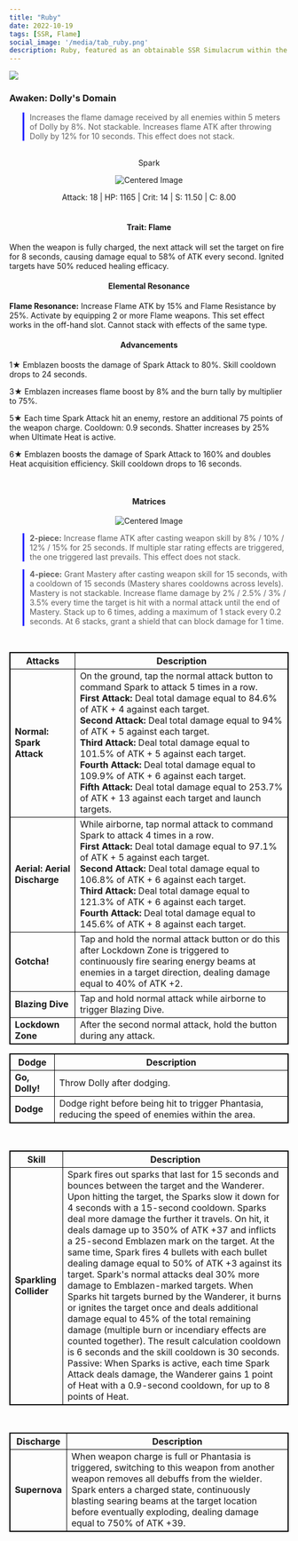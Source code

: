 ```yaml
---
title: "Ruby"
date: 2022-10-19
tags: [SSR, Flame]
social_image: '/media/tab_ruby.png'
description: Ruby, featured as an obtainable SSR Simulacrum within the simulacrum system, associated with the weapon Spark.
---
```

![](https://i.postimg.cc/J4Ycxw64/Simulacrum-Ruby-Awaken.webp)

### Awaken: Dolly's Domain
> Increases the flame damage received by all enemies within 5 meters of Dolly by 8%. Not stackable. Increases flame ATK after throwing Dolly by 12% for 10 seconds. This effect does not stack.

</br>

<center>
Spark
</center>

<p align="center">
    <img src="https://i.postimg.cc/BQ9KNSsg/Icon-Weapon-Spark.webp" alt="Centered Image">
</p>


<center>
Attack: 18 | HP: 1165 | Crit: 14 | S: 11.50 | C: 8.00
</center>

</br>


<h4 style="text-align: center;"> Trait: Flame </h4>

When the weapon is fully charged, the next attack will set the target on fire for 8 seconds, causing damage equal to 58% of ATK every second. Ignited targets have 50% reduced healing efficacy.

<h4 style="text-align: center;"> Elemental Resonance</h4>

**Flame Resonance:** Increase Flame ATK by 15% and Flame Resistance by 25%. Activate by equipping 2 or more Flame weapons. This set effect works in the off-hand slot. Cannot stack with effects of the same type.

<h4 style="text-align: center;"> Advancements</h4>

1★ Emblazen boosts the damage of Spark Attack to 80%. Skill cooldown drops to 24 seconds.

3★ Emblazen increases flame boost by 8% and the burn tally by multiplier to 75%.

5★ Each time Spark Attack hit an enemy, restore an additional 75 points of the weapon charge. Cooldown: 0.9 seconds. Shatter increases by 25% when Ultimate Heat is active.

6★ Emblazen boosts the damage of Spark Attack to 160% and doubles Heat acquisition efficiency. Skill cooldown drops to 16 seconds.


</br>

<h4 style="text-align: center;"> Matrices</h4> 

<p align="center">
    <img src="https://telegra.ph/file/adaefcce5c31a8a3aca4e.png" alt="Centered Image">
</p>


> **2-piece:** Increase flame ATK after casting weapon skill by 8% / 10% / 12% / 15% for 25 seconds. If multiple star rating effects are triggered, the one triggered last prevails. This effect does not stack.

> **4-piece:** Grant Mastery after casting weapon skill for 15 seconds, with a cooldown of 15 seconds (Mastery shares cooldowns across levels). Mastery is not stackable. Increase flame damage by 2% / 2.5% / 3% / 3.5% every time the target is hit with a normal attack until the end of Mastery. Stack up to 6 times, adding a maximum of 1 stack every 0.2 seconds. At 6 stacks, grant a shield that can block damage for 1 time.


</br>

<style>
table {
    border-collapse: collapse;
}
table, th, td {
   border: 1.5px solid black;
}
blockquote {
    border-left: solid blue;
    padding-left: 10px;
}
</style>

| Attacks | Description |
| --- | --- |
| **Normal: Spark Attack** | On the ground, tap the normal attack button to command Spark to attack 5 times in a row. </br> **First Attack:** Deal total damage equal to 84.6% of ATK + 4 against each target. </br> **Second Attack:** Deal total damage equal to 94% of ATK + 5 against each target. </br> **Third Attack:** Deal total damage equal to 101.5% of ATK + 5 against each target. </br> **Fourth Attack:** Deal total damage equal to 109.9% of ATK + 6 against each target. </br> **Fifth Attack:** Deal total damage equal to 253.7% of ATK + 13 against each target and launch targets.
| **Aerial: Aerial Discharge** | While airborne, tap normal attack to command Spark to attack 4 times in a row. </br> **First Attack:** Deal total damage equal to 97.1% of ATK + 5 against each target. </br> **Second Attack:** Deal total damage equal to 106.8% of ATK + 6 against each target. </br> **Third Attack:** Deal total damage equal to 121.3% of ATK + 6 against each target. </br> **Fourth Attack:** Deal total damage equal to 145.6% of ATK + 8 against each target.
| **Gotcha!** | Tap and hold the normal attack button or do this after Lockdown Zone is triggered to continuously fire searing energy beams at enemies in a target direction, dealing damage equal to 40% of ATK +2.
| **Blazing Dive** | Tap and hold normal attack while airborne to trigger Blazing Dive.
| **Lockdown Zone** | After the second normal attack, hold the button during any attack.


| Dodge | Description |
| --- | --- |
| **Go, Dolly!** | Throw Dolly after dodging.
| **Dodge** | Dodge right before being hit to trigger Phantasia, reducing the speed of enemies within the area.



</br>

| Skill| Description |
| --- | --- |
| **Sparkling Collider** | Spark fires out sparks that last for 15 seconds and bounces between the target and the Wanderer. Upon hitting the target, the Sparks slow it down for 4 seconds with a 15-second cooldown. Sparks deal more damage the further it travels. On hit, it deals damage up to 350% of ATK +37 and inflicts a 25-second Emblazen mark on the target. At the same time, Spark fires 4 bullets with each bullet dealing damage equal to 50% of ATK +3 against its target. Spark's normal attacks deal 30% more damage to Emblazen-marked targets. When Sparks hit targets burned by the Wanderer, it burns or ignites the target once and deals additional damage equal to 45% of the total remaining damage (multiple burn or incendiary effects are counted together). The result calculation cooldown is 6 seconds and the skill cooldown is 30 seconds.<br>Passive: When Sparks is active, each time Spark Attack deals damage, the Wanderer gains 1 point of Heat with a 0.9-second cooldown, for up to 8 points of Heat.

</br>


| Discharge | Description |
| --- | --- |
| **Supernova** | When weapon charge is full or Phantasia is triggered, switching to this weapon from another weapon removes all debuffs from the wielder. Spark enters a charged state, continuously blasting searing beams at the target location before eventually exploding, dealing damage equal to 750% of ATK +39.





